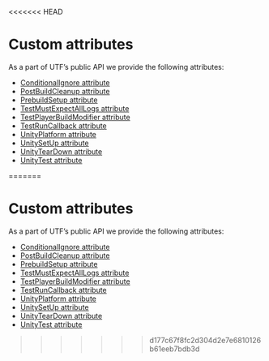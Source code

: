 <<<<<<< HEAD
# Custom attributes

As a part of UTF’s public API we provide the following attributes:

* [ConditionalIgnore attribute](./reference-attribute-conditionalignore.md)
* [PostBuildCleanup attribute](./reference-setup-and-cleanup.md#prebuildsetup-and-postbuildcleanup)
* [PrebuildSetup attribute](./reference-setup-and-cleanup.md#prebuildsetup-and-postbuildcleanup)
* [TestMustExpectAllLogs attribute](./reference-attribute-testmustexpectalllogs.md)
* [TestPlayerBuildModifier attribute](./reference-attribute-testplayerbuildmodifier.md)
* [TestRunCallback attribute](./reference-attribute-testruncallback.md)
* [UnityPlatform attribute](./reference-attribute-unityplatform.md)
* [UnitySetUp attribute](./reference-actions-outside-tests.md#unitysetup-and-unityteardown)
* [UnityTearDown attribute](./reference-actions-outside-tests.md#unitysetup-and-unityteardown)
* [UnityTest attribute](./reference-attribute-unitytest.md)

=======
# Custom attributes

As a part of UTF’s public API we provide the following attributes:

* [ConditionalIgnore attribute](./reference-attribute-conditionalignore.md)
* [PostBuildCleanup attribute](./reference-setup-and-cleanup.md#prebuildsetup-and-postbuildcleanup)
* [PrebuildSetup attribute](./reference-setup-and-cleanup.md#prebuildsetup-and-postbuildcleanup)
* [TestMustExpectAllLogs attribute](./reference-attribute-testmustexpectalllogs.md)
* [TestPlayerBuildModifier attribute](./reference-attribute-testplayerbuildmodifier.md)
* [TestRunCallback attribute](./reference-attribute-testruncallback.md)
* [UnityPlatform attribute](./reference-attribute-unityplatform.md)
* [UnitySetUp attribute](./reference-actions-outside-tests.md#unitysetup-and-unityteardown)
* [UnityTearDown attribute](./reference-actions-outside-tests.md#unitysetup-and-unityteardown)
* [UnityTest attribute](./reference-attribute-unitytest.md)

>>>>>>> d177c67f8fc2d304d2e7e6810126b61eeb7bdb3d
